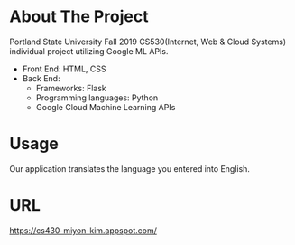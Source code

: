 # About The Project
Portland State University Fall 2019 CS530(Internet, Web & Cloud Systems) individual project utilizing Google ML APIs.
- Front End: HTML, CSS
- Back End:
  - Frameworks: Flask
  - Programming languages: Python
  - Google Cloud Machine Learning APIs
# Usage
Our application translates the language you entered into English.
# URL
https://cs430-miyon-kim.appspot.com/
